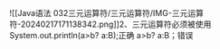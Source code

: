 ![[Java语法 032三元运算符/三元运算符/IMG-三元运算符-20240217171138342.png]]2、三元运算符必须被使用
System.out.println(a>b? a:B);正确
a>b? a:B；错误